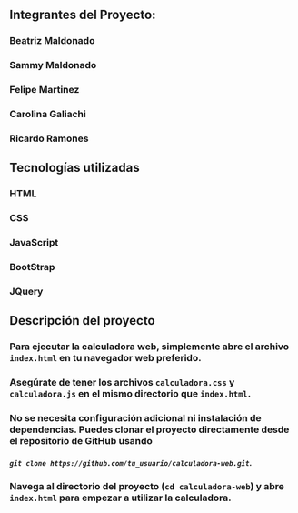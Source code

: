 ## Integrantes del Proyecto:
### Beatriz Maldonado
### Sammy Maldonado
### Felipe Martinez
### Carolina Galiachi
### Ricardo Ramones
##

## Tecnologías utilizadas

### HTML
### CSS
### JavaScript
### BootStrap
### JQuery
##

## Descripción del proyecto
### Para ejecutar la calculadora web, simplemente abre el archivo `index.html` en tu navegador web preferido. 

### Asegúrate de tener los archivos `calculadora.css` y `calculadora.js` en el mismo directorio que `index.html`. 

### No se necesita configuración adicional ni instalación de dependencias. Puedes clonar el proyecto directamente desde el repositorio de GitHub usando 

##### `git clone https://github.com/tu_usuario/calculadora-web.git`. 

### Navega al directorio del proyecto (`cd calculadora-web`) y abre `index.html` para empezar a utilizar la calculadora.
